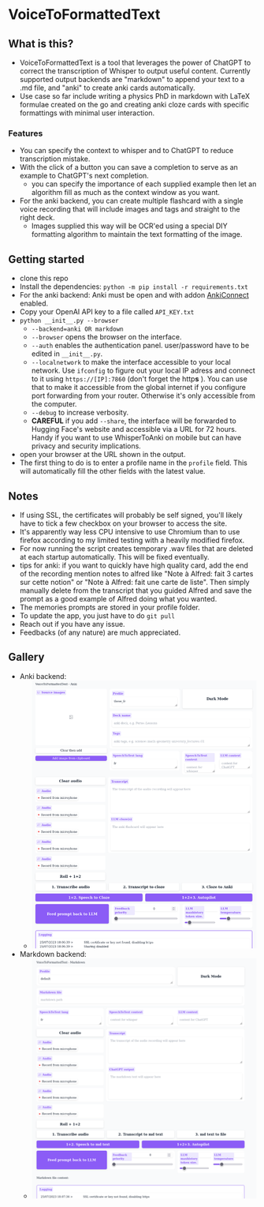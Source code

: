 # VoiceToFormattedText

## What is this?
* VoiceToFormattedText is a tool that leverages the power of ChatGPT to correct the transcription of Whisper to output useful content. Currently supported output backends are "markdown" to append your text to a .md file, and "anki" to create anki cards automatically.
* Use case so far include writing a physics PhD in markdown with LaTeX formulae created on the go and creating anki cloze cards with specific formattings with minimal user interaction.

### Features
* You can specify the context to whisper and to ChatGPT to reduce transcription mistake.
* With the click of a button you can save a completion to serve as an example to ChatGPT's next completion.
  * you can specify the importance of each supplied example then let an algorithm fill as much as the context window as you want.
* For the anki backend, you can create multiple flashcard with a single voice recording that will include images and tags and straight to the right deck.
  * Images supplied this way will be OCR'ed using a special DIY formatting algorithm to maintain the text formatting of the image.

## Getting started
* clone this repo
* Install the dependencies: `python -m pip install -r requirements.txt`
* For the anki backend: Anki must be open and with addon [AnkiConnect](https://ankiweb.net/shared/info/2055492159) enabled.
* Copy your OpenAI API key to a file called `API_KEY.txt`
* `python __init__.py --browser`
    * `--backend=anki OR markdown`
    * `--browser` opens the browser on the interface.
    * `--auth` enables the authentication panel. user/password have to be edited in `__init__.py`.
    * `--localnetwork` to make the interface accessible to your local network. Use `ifconfig` to figure out your local IP adress and connect to it using `https://[IP]:7860` (don't forget the http**s** ). You can use that to make it accessible from the global internet if you configure port forwarding from your router. Otherwise it's only accessible from the computer.
    * `--debug` to increase verbosity.
    * **CAREFUL** if you add `--share`, the interface will be forwarded to Hugging Face's website and accessible via a URL for 72 hours. Handy if you want to use WhisperToAnki on mobile but can have privacy and security implications.
* open your browser at the URL shown in the output.
* The first thing to do is to enter a profile name in the `profile` field. This will automatically fill the other fields with the latest value.

## Notes
* If using SSL, the certificates will probably be self signed, you'll likely have to tick a few checkbox on your browser to access the site.
* It's apparently way less CPU intensive to use Chromium than to use firefox according to my limited testing with a heavily modified firefox.
* For now running the script creates temporary .wav files that are deleted at each startup automatically. This will be fixed eventually.
* tips for anki: if you want to quickly have high quality card, add the end of the recording mention notes to alfred like "Note à Alfred: fait 3 cartes sur cette notion" or "Note à Alfred: fait une carte de liste". Then simply manually delete from the transcript that you guided Alfred and save the prompt as a good example of Alfred doing what you wanted.
* The memories prompts are stored in your profile folder.
* To update the app, you just have to do `git pull`
* Reach out if you have any issue.
* Feedbacks (of any nature) are much appreciated.


## Gallery
* Anki backend:
  * ![](./docs/anki_screenshot.png)
* Markdown backend:
  * ![](./docs/markdown_screenshot.png)
